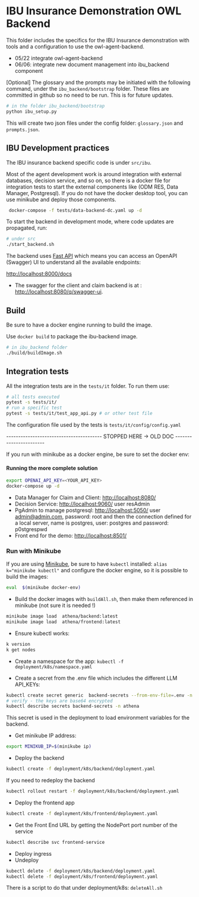 # IBU Insurance Demonstration OWL Backend

This folder includes the specifics for the IBU Insurance demonstration with tools and a configuration to use the owl-agent-backend.

* 05/22 integrate owl-agent-backend
* 06/06: integrate new document management into ibu_backend component


[Optional] The glossary and the prompts may be initiated with the following command, under the `ibu_backend/bootstrap` folder. These files are committed in github so no need to be run. This is for future updates.

```sh
# in the folder ibu_backend/bootstrap
python ibu_setup.py
```

This will create two json files under the config folder: `glossary.json` and `prompts.json`.


## IBU Development practices

The IBU insurance backend specific code is under `src/ibu`.

Most of the agent development work is around integration with external databases, decision service, and so on, so there is a docker file for integration tests to start the external components like (ODM RES, Data Manager, Postgresql). If you do not have the docker desktop tool, you can use minikube and deploy those components.

```sh
 docker-compose -f tests/data-backend-dc.yaml up -d
```

To start the backend in development mode, where code updates are propagated, run:

```sh
# under src
./start_backend.sh
```

The backend uses [Fast API](https://fastapi.tiangolo.com/) which means you can access an OpenAPI (Swagger) UI to understand all the available endpoints:

[http://localhost:8000/docs](http://localhost:8000/docs)


* The swagger for the client and claim backend is at : [http://localhost:8080/q/swagger-ui](http://localhost:8080/q/swagger-ui).

## Build

Be sure to have a docker engine running to build the image.

Use `docker build` to package the ibu-backend image.

```sh
# in ibu_backend folder
./build/buildImage.sh
```


## Integration tests

All the integration tests are in the `tests/it` folder. To run them use:

```sh
# all tests executed
pytest -s tests/it/
# run a specific test
pytest -s tests/it/test_app_api.py # or other test file
```

The configuration file used by the tests is `tests/it/config/config.yaml`

---------------------------------------- STOPPED HERE -> OLD DOC -----------------------



If you run with minikube as a docker engine, be sure to set the docker env:


#### Running the more complete solution

```sh
export OPENAI_API_KEY=<YOUR_API_KEY>
docker-compose up -d
```

* Data Manager for Claim and Client: [http://localhost:8080/](http://localhost:8080/)
* Decision Service: [http://localhost:9060/](http://localhost:9060/)  user resAdmin
* PgAdmin to manage postgresql: [http://localhost:5050/](http://localhost:5050/) user admin@admin.com, password: root and then the connection defined for a local server, name is postgres, user: postgres and password: p0stgrespwd
* Front end for the demo:  [http://localhost:8501/](http://localhost:8501/)


### Run with Minikube

If you are using [Minikube](https://minikube.sigs.k8s.io/docs/start/), be sure to have `kubectl` installed: `alias k="minikube kubectl"` and configure the docker engine, so it is possible to build the images:

```sh
eval  $(minikube docker-env)
```

* Build the docker images with `buildAll.sh`, then make them referenced in minikube (not sure it is needed !)

```sh
minikube image load  athena/backend:latest
minikube image load  athena/frontend:latest
```

* Ensure kubectl works:

```sh
k version
k get nodes
```

* Create a namespace for the app: `kubectl -f deployment/k8s/namespace.yaml`

* Create a secret from the .env file which includes the different LLM API_KEYs:

```sh
kubectl create secret generic  backend-secrets --from-env-file=.env -n athena
# verify - the keys are base64 encrypted
kubectl describe secrets backend-secrets -n athena
```

This secret is used in the deployment to load environment variables for the backend.

* Get minikube IP address: 

```sh
export MINIKUB_IP=$(minikube ip)
```

* Deploy the backend

```sh
kubectl create -f deployment/k8s/backend/deployment.yaml
```

If you need to redeploy the backend

```sh
kubectl rollout restart -f deployment/k8s/backend/deployment.yaml
```

* Deploy the frontend app

```sh
kubectl create -f deployment/k8s/frontend/deployment.yaml
```

* Get the Front End URL by getting the NodePort port number of the service

```sh
kubectl describe svc frontend-service
```

* Deploy ingress
* Undeploy

```sh
kubectl delete -f deployment/k8s/backend/deployment.yaml
kubectl delete -f deployment/k8s/frontend/deployment.yaml
```

There is a script to do that under deployment/k8s: `deleteAll.sh`

